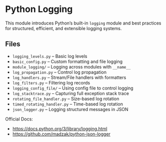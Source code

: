 # Python Logging

This module introduces Python’s built-in `logging` module and best practices for structured, efficient, and extensible logging systems.

## Files

- `logging_levels.py` – Basic log levels
- `basic_config.py` – Custom formatting and file logging
- `module_logging/` – Logging across modules with `__name__`
- `log_propagation.py` – Control log propagation
- `log_handlers.py` – Stream/File handlers with formatters
- `log_filters.py` – Filtering log records
- `logging_config_file/` – Using config file to control logging
- `log_stacktrace.py` – Capturing full exception stack trace
- `rotating_file_handler.py` – Size-based log rotation
- `timed_rotating_handler.py` – Time-based log rotation
- `json_logger.py` – Logging structured messages in JSON

Official Docs:

- https://docs.python.org/3/library/logging.html
- https://github.com/madzak/python-json-logger
